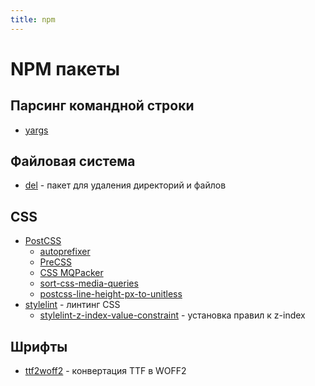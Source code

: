 ```yaml
---
title: npm
---
```


# NPM пакеты

## Парсинг командной строки
- [yargs](http://yargs.js.org/)

## Файловая система
- [del](https://www.npmjs.com/package/del) - пакет для удаления директорий и файлов

## CSS
- [PostCSS](https://www.npmjs.com/package/postcss)
    - [autoprefixer](https://www.npmjs.com/package/autoprefixer)
    - [PreCSS](https://www.npmjs.com/package/precss)
    - [CSS MQPacker](https://www.npmjs.com/package/css-mqpacker)
    - [sort-css-media-queries](https://www.npmjs.com/package/sort-css-media-queries)
    - [postcss-line-height-px-to-unitless](https://www.npmjs.com/package/postcss-line-height-px-to-unitless)
- [stylelint](https://www.npmjs.com/package/stylelint) - линтинг CSS
    - [stylelint-z-index-value-constraint](https://www.npmjs.com/package/stylelint-z-index-value-constraint) - установка правил к z-index

## Шрифты
- [ttf2woff2](https://www.npmjs.com/package/ttf2woff2) - конвертация TTF в WOFF2 